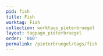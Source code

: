 ```yaml
---
pid: fish
title: Fish
worktag: Fish
collection: worktags_pieterbruegel
layout: tagpage_pieterbruegel
order: '060'
permalink: /pieterbruegel/tags/fish
---
```


